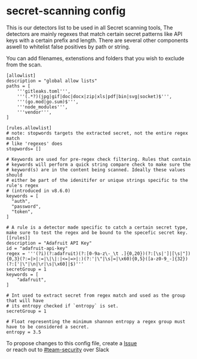 # secret-scanning config

This is our detectors list to be used in all Secret scanning tools, The detectors are mainly regexes that match certain secret patterns like API keys with a certain prefix and length.
There are several other components aswell to whitelist false positives by path or string.

You can add filenames, extenstions and folders that you wish to exclude from the scan.

```
[allowlist]
description = "global allow lists"
paths = [
    '''gitleaks.toml''',
    '''(.*?)(jpg|gif|doc|docx|zip|xls|pdf|bin|svg|socket)$''',
    '''(go.mod|go.sum)$''',
    '''node_modules''',
    '''vendor''',
]

[rules.allowlist]
# note: stopwords targets the extracted secret, not the entire regex match
# like 'regexes' does
stopwords= []

# Keywords are used for pre-regex check filtering. Rules that contain
# keywords will perform a quick string compare check to make sure the
# keyword(s) are in the content being scanned. Ideally these values should
# either be part of the idenitifer or unique strings specific to the rule's regex
# (introduced in v8.6.0)
keywords = [
  "auth",
  "password",
  "token",
]

# A rule is a detector made specific to catch a certain secret type, make sure to test the regex and be bound to the specefic secret key.
[[rules]]
description = "Adafruit API Key"
id = "adafruit-api-key"
regex = '''(?i)(?:adafruit)(?:[0-9a-z\-_\t .]{0,20})(?:[\s|']|[\s|"]){0,3}(?:=|>|:=|\|\|:|<=|=>|:)(?:'|\"|\s|=|\x60){0,5}([a-z0-9_-]{32})(?:['|\"|\n|\r|\s|\x60]|$)'''
secretGroup = 1
keywords = [
    "adafruit",
]

# Int used to extract secret from regex match and used as the group that will have
# its entropy checked if `entropy` is set.
secretGroup = 1

# Float representing the minimum shannon entropy a regex group must have to be considered a secret.
entropy = 3.5

```

To propose changes to this config file, create a [Issue](https://github.com/contentful/secret-scanning/issues/new/choose)
<br> or reach out to [#team-security](https://contentful.slack.com/archives/C28GPAQDA) over Slack
